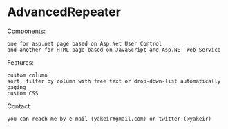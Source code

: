 # AdvancedRepeater
Components:

    one for asp.net page based on Asp.Net User Control
    and another for HTML page based on JavaScript and Asp.NET Web Service

Features:

    custom column
    sort, filter by column with free text or drop-down-list automatically
    paging
    custom CSS

Contact:

    you can reach me by e-mail (yakeir#gmail.com) or twitter (@yakeir)

